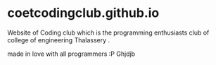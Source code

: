 # coetcodingclub.github.io


Website of Coding club which is the programming enthusiasts club of college of engineering Thalassery . 


made in love  with all programmers :P
Ghjdjb
